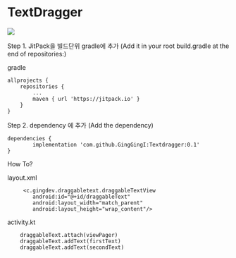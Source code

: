 # TextDragger
[![](https://jitpack.io/v/GingGingI/Textdragger.svg)](https://jitpack.io/#GingGingI/Textdragger)

Step 1. JitPack을 빌드단위 gradle에 추가 (Add it in your root build.gradle at the end of repositories:)

gradle

	allprojects {
		repositories {
			...
			maven { url 'https://jitpack.io' }
		}
	}
Step 2. dependency 에 추가 (Add the dependency)

	dependencies {
	        implementation 'com.github.GingGingI:Textdragger:0.1'
	}

How To?

layout.xml

         <c.gingdev.draggabletext.draggableTextView
            android:id="@+id/draggableText"
            android:layout_width="match_parent"
            android:layout_height="wrap_content"/>

activity.kt

        draggableText.attach(viewPager)
        draggableText.addText(firstText)
        draggableText.addText(secondText)
